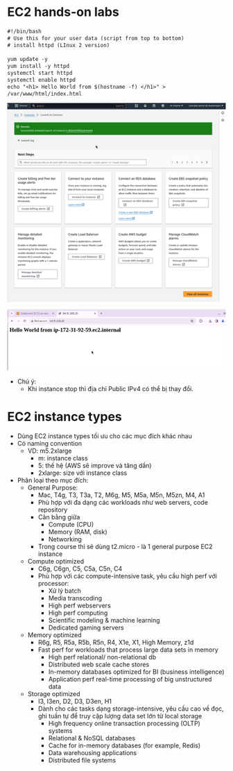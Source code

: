 # EC2 hands-on labs
```
#!/bin/bash
# Use this for your user data (script from top to bottom)
# install httpd (LInux 2 version)

yum update -y
yum install -y httpd
systemctl start httpd
systemctl enable httpd
echo "<h1> Hello World from $(hostname -f) </h1>" > /var/www/html/index.html
```

![](images/011-ec2-result.png)

![](images/012-ec2-webserver-result.png)

- Chú ý:
  - Khi instance stop thì địa chỉ Public IPv4 có thể bị thay đổi.

# EC2 instance types
- Dùng EC2 instance types tối ưu cho các mục đích khác nhau
- Có naming convention
  - VD: m5.2xlarge
    - m: instance class
    - 5: thế hệ (AWS sẽ improve và tăng dần)
    - 2xlarge: size với instance class
- Phân loại theo mục đích:
  - General Purpose:
    - Mac, T4g, T3, T3a, T2, M6g, M5, M5a, M5n, M5zn, M4, A1
    - Phù hợp với đa dạng các workloads như web servers, code repository
    - Cân bằng giữa
      - Compute (CPU)
      - Memory (RAM, disk)
      - Networking
    - Trong course thì sẽ dùng t2.micro - là 1 general purpose EC2 instance
  - Compute optimized
    - C6g, C6gn, C5, C5a, C5n, C4
    - Phù hợp với các compute-intensive task, yêu cầu high perf với processor:
      - Xử lý batch
      - Media transcoding
      - High perf webservers
      - High perf computing
      - Scientific modeling & machine learning
      - Dedicated gaming servers
  - Memory optimized
    - R6g, R5, R5a, R5b, R5n, R4, X1e, X1, High Memory, z1d
    - Fast perf for workloads that process large data sets in memory
      - High perf relational/ non-relational db
      - Distributed web scale cache stores
      - In-memory databases optimized for BI (business intelligence)
      - Application perf real-time processing of big unstructured data
  - Storage optimized
    - I3, I3en, D2, D3, D3en, H1
    - Dành cho các tasks dạng storage-intensive, yêu cầu cao về đọc, ghi tuần tự để truy cập lượng data set lớn từ local storage
      - High frequency online transaction processing (OLTP) systems
      - Relational & NoSQL databases
      - Cache for in-memory databases (for example, Redis)
      - Data warehousing applications
      - Distributed file systems
